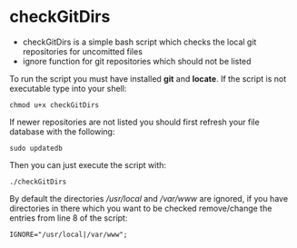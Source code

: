# checkGitDirs
* checkGitDirs is a simple bash script which checks the local git repositories for uncomitted files
* ignore function for git repositories which should not be listed

To run the script you must have installed **git** and **locate**.
If the script is not executable type into your shell:

    chmod u+x checkGitDirs
    
If newer repositories are not listed you should first refresh your file database with the following:

    sudo updatedb
    
Then you can just execute the script with:

    ./checkGitDirs

By default the directories */usr/local* and */var/www* are ignored, if you have directories in there which you want to be checked remove/change the entries from line 8 of the script:
    
    IGNORE="/usr/local|/var/www";
